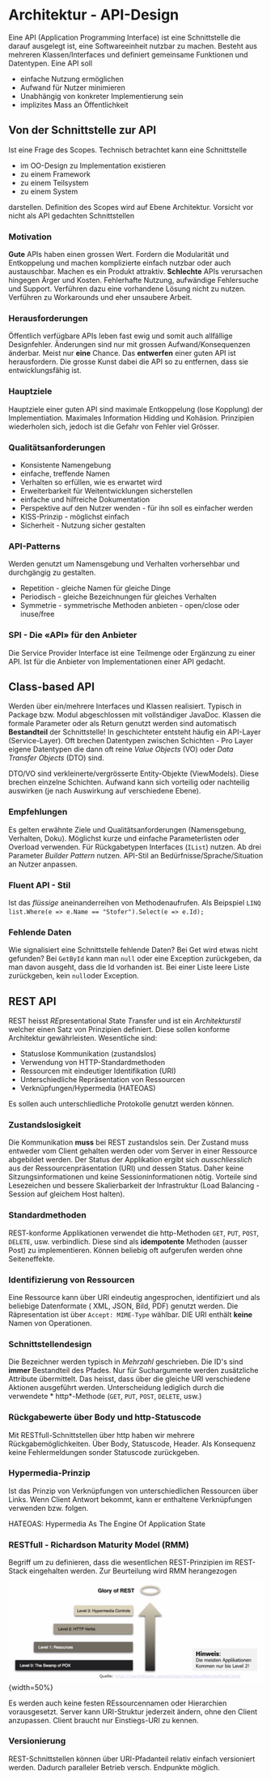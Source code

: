 # Architektur - API-Design

Eine API (Application Programming Interface) ist eine Schnittstelle die darauf ausgelegt ist, eine
Softwareeinheit nutzbar zu machen. Besteht aus mehreren Klassen/Interfaces und definiert gemeinsame
Funktionen und Datentypen. Eine API soll

* einfache Nutzung ermöglichen
* Aufwand für Nutzer minimieren
* Unabhängig von konkreter Implementierung sein
* implizites Mass an Öffentlichkeit

## Von der Schnittstelle zur API

Ist eine Frage des Scopes. Technisch betrachtet kann eine Schnittstelle

* im OO-Design zu Implementation existieren
* zu einem Framework
* zu einem Teilsystem
* zu einem System

darstellen. Definition des Scopes wird auf Ebene Architektur. Vorsicht vor nicht als API gedachten
Schnittstellen

### Motivation

**Gute** APIs haben einen grossen Wert. Fordern die Modularität und Entkoppelung und machen
komplizierte einfach nutzbar oder auch austauschbar. Machen es ein Produkt attraktiv. **Schlechte**
APIs verursachen hingegen Ärger und Kosten. Fehlerhafte Nutzung, aufwändige Fehlersuche und Support.
Verführen dazu eine vorhandene Lösung nicht zu nutzen. Verführen zu Workarounds und eher unsaubere
Arbeit.

### Herausforderungen

Öffentlich verfügbare APIs leben fast ewig und somit auch allfällige Designfehler. Änderungen sind
nur mit grossen Aufwand/Konsequenzen änderbar. Meist nur **eine** Chance. Das **entwerfen** einer
guten API ist herausfordern. Die grosse Kunst dabei die API so zu entfernen, dass sie
entwicklungsfähig ist.

### Hauptziele

Hauptziele einer guten API sind maximale Entkoppelung (lose Kopplung) der Implementiation. Maximales
Information Hidding und Kohäsion. Prinzipien wiederholen sich, jedoch ist die Gefahr von Fehler viel
Grösser.

### Qualitätsanforderungen

* Konsistente Namengebung
* einfache, treffende Namen
* Verhalten so erfüllen, wie es erwartet wird
* Erweiterbarkeit für Weitentwicklungen sicherstellen
* einfache und hilfreiche Dokumentation
* Perspektive auf den Nutzer wenden - für ihn soll es einfacher werden
* KISS-Prinzip - möglichst einfach
* Sicherheit - Nutzung sicher gestalten

### API-Patterns

Werden genutzt um Namensgebung und Verhalten vorhersehbar und durchgängig zu gestalten.

* Repetition - gleiche Namen für gleiche Dinge
* Periodisch - gleiche Bezeichnungen für gleiches Verhalten
* Symmetrie - symmetrische Methoden anbieten - open/close oder inuse/free

### SPI - Die «API» für den Anbieter

Die Service Provider Interface ist eine Teilmenge oder Ergänzung zu einer API. Ist für die Anbieter
von Implementationen einer API gedacht.

## Class-based API

Werden über ein/mehrere Interfaces und Klassen realisiert. Typisch in Package bzw. Modul
abgeschlossen mit vollständiger JavaDoc. Klassen die formale Parameter oder als Return genutzt
werden sind automatisch **Bestandteil** der Schnittstelle! In geschichteter entsteht häufig ein
API-Layer (Service-Layer). Oft brechen Datentypen zwischen Schichten - Pro Layer eigene Datentypen
die dann oft reine *Value Objects* (VO) oder *Data Transfer Objects* (DTO) sind.

DTO/VO sind verkleinerte/vergrösserte Entity-Objekte (ViewModels). Diese brechen einzelne Schichten.
Aufwand kann sich vorteilig oder nachteilig auswirken (je nach Auswirkung auf verschiedene Ebene).

### Empfehlungen

Es gelten erwähnte Ziele und Qualitätsanforderungen (Namensgebung, Verhalten, Doku). Möglichst kurze
und einfache Parameterlisten oder Overload verwenden. Für Rückgabetypen Interfaces (`IList`) nutzen.
Ab drei Parameter *Builder Pattern* nutzen. API-Stil an Bedürfnisse/Sprache/Situation an Nutzer
anpassen.

### Fluent API - Stil

Ist das *flüssige* aneinanderreihen von Methodenaufrufen. Als
Beipspiel `LINQ` `list.Where(e => e.Name == "Stofer").Select(e => e.Id);`

### Fehlende Daten

Wie signalisiert eine Schnittstelle fehlende Daten? Bei Get wird etwas nicht gefunden?
Bei ``GetById`` kann man `null` oder eine Exception zurückgeben, da man davon ausgeht, dass die Id
vorhanden ist. Bei einer Liste leere Liste zurückgeben, kein `null`oder Exception.

## REST API

REST heisst *RE*presentational *S*tate *T*ransfer und ist ein *Architekturstil* welcher einen Satz
von Prinzipien definiert. Diese sollen konforme Architektur gewährleisten. Wesentliche sind:

* Statuslose Kommunikation (zustandslos)
* Verwendung von HTTP-Standardmethoden
* Ressourcen mit eindeutiger Identifikation (URI)
* Unterschiedliche Repräsentation von Ressourcen
* Verknüpfungen/Hypermedia (HATEOAS)

Es sollen auch unterschliedliche Protokolle genutzt werden können.

### Zustandslosigkeit

Die Kommunikation **muss** bei REST zustandslos sein. Der Zustand muss entweder vom Client gehalten
werden oder vom Server in einer Ressource abgebildet werden. Der Status der Applikation ergibt
sich *ausschliesslich* aus der Ressourcenpräsentation (URI) und dessen Status. Daher keine
Sitzungsinformationen und keine Sessioninformationen nötig. Vorteile sind Lesezeichen und bessere
Skalierbarkeit der Infrastruktur (Load Balancing - Session auf gleichem Host halten).

### Standardmethoden

REST-konforme Applikationen verwendet die http-Methoden `GET`, `PUT`, `POST`, `DELETE`, usw.
verbindlich. Diese sind als **idempotente** Methoden (ausser Post) zu implementieren. Können
beliebig oft aufgerufen werden ohne Seiteneffekte.

### Identifizierung von Ressourcen

Eine Ressource kann über URI eindeutig angesprochen, identifiziert und als beliebige Datenformate (
XML, JSON, Bild, PDF) genutzt werden. Die Räpresentation ist über `Accept: MIME-Type` wählbar. DIE
URI enthält **keine** Namen von Operationen.

### Schnittstellendesign

Die Bezeichner werden typisch in *Mehrzahl* geschrieben. Die ID's sind **immer** Bestandteil des
Pfades. Nur für Suchargumente werden zusätzliche Attribute übermittelt. Das heisst, dass über die
gleiche URI verschiedene Aktionen ausgeführt werden. Unterscheidung lediglich durch die verwendete *
http*-Methode (`GET`, `PUT`, `POST`, `DELETE`, usw.)

### Rückgabewerte über Body und http-Statuscode

Mit RESTfull-Schnittstellen über http haben wir mehrere Rückgabemöglichkeiten. Über Body,
Statuscode, Header. Als Konsequenz keine Fehlermeldungen sonder Statuscode zurückgeben.

### Hypermedia-Prinzip

Ist das Prinzip von Verknüpfungen von unterschiedlichen Ressourcen über Links. Wenn Client Antwort
bekommt, kann er enthaltene Verknüpfungen verwenden bzw. folgen.

HATEOAS: Hypermedia As The Engine Of Application State

### RESTfull - Richardson Maturity Model (RMM)

Begriff um zu definieren, dass die wesentlichen REST-Prinzipien im REST-Stack eingehalten werden.
Zur Beurteilung wird RMM herangezogen

![RESTfull - Richardson Maturity Model (RMM)](images/restfull.png){width=50%}

Es werden auch keine festen REssourcennamen oder Hierarchien vorausgesetzt. Server kann URI-Struktur
jederzeit ändern, ohne den Client anzupassen. Client braucht nur Einstiegs-URI zu kennen.

### Versionierung

REST-Schnittstellen können über URI-Pfadanteil relativ einfach versioniert werden. Dadurch
paralleler Betrieb versch. Endpunkte möglich.
